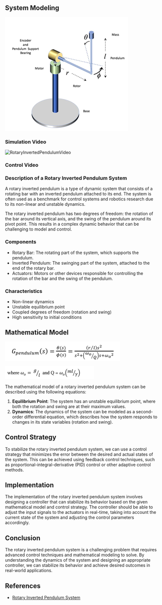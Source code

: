 
## System Modeling

![RotaryInvertedPendulum](../assets/images/rotary_inverted_pendulum/image1.png)

### Simulation Video

![RotaryInvertedPendulumVideo](../assets/videos/rotary_inverted_pendulum/video1.gif)

### Control Video

### Description of a Rotary Inverted Pendulum System

A rotary inverted pendulum is a type of dynamic system that consists of a rotating bar with an inverted pendulum attached to its end. The system is often used as a benchmark for control systems and robotics research due to its non-linear and unstable dynamics.

The rotary inverted pendulum has two degrees of freedom: the rotation of the bar around its vertical axis, and the swing of the pendulum around its pivot point. This results in a complex dynamic behavior that can be challenging to model and control.

### Components

* Rotary Bar: The rotating part of the system, which supports the pendulum.
* Inverted Pendulum: The swinging part of the system, attached to the end of the rotary bar.
* Actuators: Motors or other devices responsible for controlling the rotation of the bar and the swing of the pendulum.

### Characteristics

* Non-linear dynamics
* Unstable equilibrium point
* Coupled degrees of freedom (rotation and swing)
* High sensitivity to initial conditions

## Mathematical Model

![dynamics1](../assets/images/rotary_inverted_pendulum/dynamics1.png)

![dynamics2](../assets/images/rotary_inverted_pendulum/dynamics2.png)

The mathematical model of a rotary inverted pendulum system can be described using the following equations:

1. **Equilibrium Point**: The system has an unstable equilibrium point, where both the rotation and swing are at their maximum values.
2. **Dynamics**: The dynamics of the system can be modeled as a second-order differential equation, which describes how the system responds to changes in its state variables (rotation and swing).

## Control Strategy
To stabilize the rotary inverted pendulum system, we can use a control strategy that minimizes the error between the desired and actual states of the system. This can be achieved using feedback control techniques, such as proportional-integral-derivative (PID) control or other adaptive control methods.

## Implementation
The implementation of the rotary inverted pendulum system involves designing a controller that can stabilize its behavior based on the given mathematical model and control strategy. The controller should be able to adjust the input signals to the actuators in real-time, taking into account the current state of the system and adjusting the control parameters accordingly.

## Conclusion
The rotary inverted pendulum system is a challenging problem that requires advanced control techniques and mathematical modeling to solve. By understanding the dynamics of the system and designing an appropriate controller, we can stabilize its behavior and achieve desired outcomes in real-world applications.



## References

- [Rotary Inverted Pendulum System](https://www.st.com/content/dam/AME/2019/Educational%20Curriculums/motor-control/Introduction_to_Integrated_Rotary_Inverted_Pendulum_v2.pdf)









